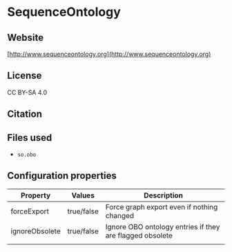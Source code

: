 # SequenceOntology



## Website

[http://www.sequenceontology.org](http://www.sequenceontology.org)

## License

CC BY-SA 4.0

## Citation



## Files used

 * ```so.obo```

## Configuration properties

| Property       | Values     | Description                                              |
|----------------|------------|----------------------------------------------------------|
| forceExport    | true/false | Force graph export even if nothing changed               |
| ignoreObsolete | true/false | Ignore OBO ontology entries if they are flagged obsolete |
|                |            |                                                          |
